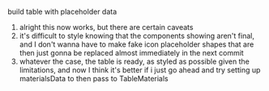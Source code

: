 build table with placeholder data
1. alright this now works, but there are certain caveats
2. it's difficult to style knowing that the components showing aren't final, and I don't wanna have to make fake icon placeholder shapes that are then just gonna be replaced almost immediately in the next commit
3. whatever the case, the table is ready, as styled as possible given the limitations, and now I think it's better if i just go ahead and try setting up materialsData to then pass to TableMaterials